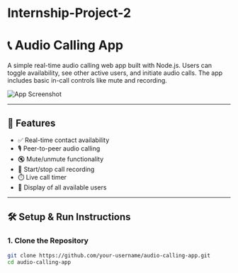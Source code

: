 # Internship-Project-2
# 📞 Audio Calling App

A simple real-time audio calling web app built with Node.js. Users can toggle availability, see other active users, and initiate audio calls. The app includes basic in-call controls like mute and recording.

![App Screenshot](./Screenshot%20(14).png)

---

## 🚀 Features

- ✅ Real-time contact availability
- 🎙️ Peer-to-peer audio calling
- 🔇 Mute/unmute functionality
- 📼 Start/stop call recording
- ⏱️ Live call timer
- 👥 Display of all available users

---

## 🛠️ Setup & Run Instructions

### 1. Clone the Repository

```bash
git clone https://github.com/your-username/audio-calling-app.git
cd audio-calling-app
